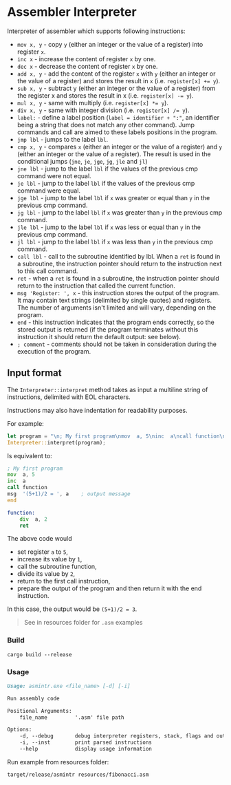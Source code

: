 # Assembler Interpreter

Interpreter of assembler which supports following instructions:

- `mov x, y` - copy `y` (either an integer or the value of a register) into register `x`.
- `inc x` - increase the content of register `x` by one.
- `dec x` - decrease the content of register `x` by one.
- `add x, y` - add the content of the register `x` with `y` (either an integer or the value of a register) and stores the result in `x` (i.e. `register[x] += y`).
- `sub x, y` - subtract y (either an integer or the value of a register) from the register x and stores the result in x (i.e. `register[x] -= y`).
- `mul x, y` - same with multiply (i.e. `register[x] *= y`).
- `div x, y` - same with integer division (i.e. `register[x] /= y`).
- `label:` - define a label position (`label = identifier + ":"`, an identifier being a string that does not match any other command). Jump commands and call are aimed to these labels positions in the program.
- `jmp lbl` - jumps to the label `lbl`.
- `cmp x, y` - compares `x` (either an integer or the value of a register) and `y` (either an integer or the value of a register). The result is used in the conditional jumps (`jne`, `je`, `jge`, `jg`, `jle` and `jl`)
- `jne lbl` - jump to the label `lbl` if the values of the previous cmp command were not equal.
- `je lbl` - jump to the label `lbl` if the values of the previous cmp command were equal.
- `jge lbl` - jump to the label `lbl` if `x` was greater or equal than `y` in the previous cmp command.
- `jg lbl` - jump to the label `lbl` if `x` was greater than `y` in the previous cmp command.
- `jle lbl` - jump to the label `lbl` if `x` was less or equal than `y` in the previous cmp command.
- `jl lbl` - jump to the label `lbl` if `x` was less than `y` in the previous cmp command.
- `call lbl` - call to the subroutine identified by lbl. When a `ret` is found in a subroutine, the instruction pointer should return to the instruction next to this call command.
- `ret` - when a `ret` is found in a subroutine, the instruction pointer should return to the instruction that called the current function.
- `msg 'Register: ', x` - this instruction stores the output of the program. It may contain text strings (delimited by single quotes) and registers. The number of arguments isn't limited and will vary, depending on the program.
- `end` - this instruction indicates that the program ends correctly, so the stored output is returned (if the program terminates without this instruction it should return the default output: see below).
- `; comment` - comments should not be taken in consideration during the execution of the program.


## Input format

The `Interpreter::interpret` method takes as input a multiline string of instructions,
delimited with EOL characters.

Instructions may also have indentation for readability purposes.

For example:

```rust
let program = "\n; My first program\nmov  a, 5\ninc  a\ncall function\nmsg  '(5+1)/2 = ', a    ; output message\nend\n\nfunction:\n    div  a, 2\n    ret\n";
Interpreter::interpret(program);
```

Is equivalent to:

```asm
; My first program
mov  a, 5
inc  a
call function
msg  '(5+1)/2 = ', a    ; output message
end

function:
    div  a, 2
    ret
```

The above code would 
- set register `a` to `5`, 
- increase its value by `1`, 
- call the subroutine function,
- divide its value by `2`, 
- return to the first call instruction,
- prepare the output of the program and then return it with the end instruction.

In this case, the output would be `(5+1)/2 = 3`.

> See in resources folder for `.asm` examples

### Build

```shell
cargo build --release
```

### Usage

```markdown
Usage: asmintr.exe <file_name> [-d] [-i]

Run assembly code

Positional Arguments:
    file_name         '.asm' file path

Options:
    -d, --debug       debug interpreter registers, stack, flags and output
    -i, --inst        print parsed instructions
    --help            display usage information
```

Run example from resources folder:
```shell
target/release/asmintr resources/fibonacci.asm
```